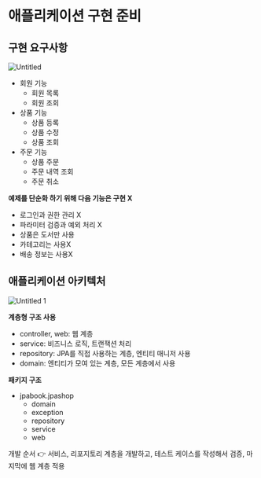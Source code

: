 # 애플리케이션 구현 준비

## 구현 요구사항

![Untitled](https://github.com/soohyunnn/jpa-1/assets/58289675/e7bb9642-11e7-4b13-a9a7-aa5093f84585)

- 회원 기능
    - 회원 목록
    - 회원 조회
- 상품 기능
    - 상품 등록
    - 상품 수정
    - 상품 조회
- 주문 기능
    - 상품 주문
    - 주문 내역 조회
    - 주문 취소

**예제를 단순화 하기 위해 다음 기능은 구현 X**

- 로그인과 권한 관리 X
- 파라미터 검증과 예외 처리 X
- 상품은 도서만 사용
- 카테고리는 사용X
- 배송 정보는 사용X

## 애플리케이션 아키텍처

![Untitled 1](https://github.com/soohyunnn/jpa-1/assets/58289675/6b935ad2-8b1e-438b-a176-536a51718ff7)

**계층형 구조 사용**

- controller, web: 웹 계층
- service: 비즈니스 로직, 트랜잭션 처리
- repository: JPA를 직접 사용하는 계층, 엔티티 매니저 사용
- domain: 엔티티가 모여 있는 계층, 모든 계층에서 사용

**패키지 구조**

- jpabook.jpashop
    - domain
    - exception
    - repository
    - service
    - web

개발 순서 👉 서비스, 리포지토리 계층을 개발하고, 테스트 케이스를 작성해서 검증, 마지막에 웹 계층 적용